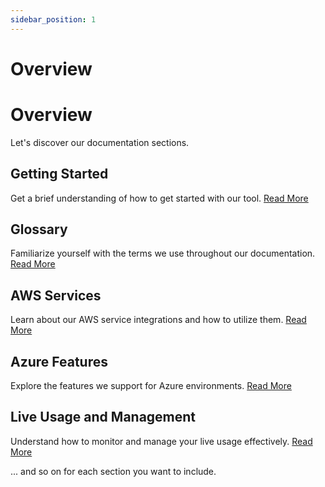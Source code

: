 ```yaml
---
sidebar_position: 1
---
```


# Overview

# Overview

Let's discover our documentation sections.

## Getting Started
Get a brief understanding of how to get started with our tool.
[Read More](./how-to-start/intro.md)

## Glossary
Familiarize yourself with the terms we use throughout our documentation.
[Read More](./glossary.md)

## AWS Services
Learn about our AWS service integrations and how to utilize them.
[Read More](./AWS/01-setup.md)

## Azure Features
Explore the features we support for Azure environments.
[Read More](./Azure/01-feature.md)

## Live Usage and Management
Understand how to monitor and manage your live usage effectively.
[Read More](./live-usage/01-overview.md)

... and so on for each section you want to include.
